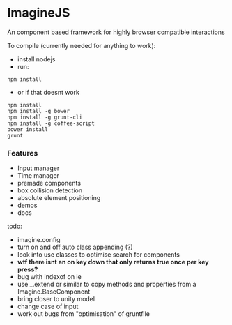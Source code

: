 # ImagineJS

An component based framework for highly browser compatible interactions

To compile (currently needed for anything to work):

 * install nodejs
 * run:
```
npm install
```

 * or if that doesnt work
```
npm install
npm install -g bower
npm install -g grunt-cli
npm install -g coffee-script
bower install
grunt
```

### Features

 * Input manager
 * Time manager
 * premade components
  * box collision detection
  * absolute element positioning
 * demos
 * docs



 todo: 
 * imagine.config
 * turn on and off auto class appending (?)
 * look into use classes to optimise search for components
 * **wtf there isnt an on key down that only returns true once per key press?**
 * bug with indexof on ie
 * use _.extend or similar to copy methods and properties from a Imagine.BaseComponent
 * bring closer to unity model
 * change case of input
 * work out bugs from "optimisation" of gruntfile

